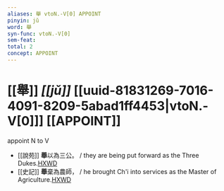 ```yaml
---
aliases: 舉 vtoN.-V[0] APPOINT
pinyin: jǔ
word: 舉
syn-func: vtoN.-V[0]
sem-feat: 
total: 2
concept: APPOINT 
---
```

# [[舉]] *[[jǔ]]*  [[uuid-81831269-7016-4091-8209-5abad1ff4453|vtoN.-V[0]]] [[APPOINT]]
appoint N to V
 - [[說苑]] **舉**以為三公。
                     / they are being put forward as the Three Dukes.[HXWD](https://hxwd.org/textview.html?location=CH1a0907_CHANT_002-2a.14)
 - [[史記]] **舉**棄為農師， / he brought Ch'i into services as the Master of Agriculture.[HXWD](https://hxwd.org/textview.html?location=KR2a0001_tls_004-104a.13)
